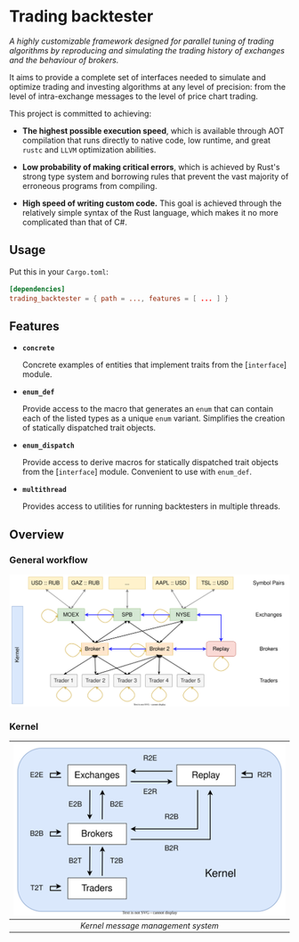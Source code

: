 # Trading backtester
_A highly customizable framework designed for parallel tuning of trading algorithms
by reproducing and simulating the trading history of exchanges and the behaviour of brokers._

It aims to provide a complete set of interfaces needed to simulate and optimize trading and
investing algorithms at any level of precision: from the level of intra-exchange messages
to the level of price chart trading.

This project is committed to achieving:

* __The highest possible execution speed__,
  which is available through AOT compilation that runs directly to native code, low runtime,
  and great `rustc` and `LLVM` optimization abilities.

* __Low probability of making critical errors__,
  which is achieved by Rust's strong type system and borrowing rules
  that prevent the vast majority of erroneous programs from compiling.

* __High speed of writing custom code.__ This goal is achieved through
  the relatively simple syntax of the Rust language,
  which makes it no more complicated than that of C#.

## Usage

Put this in your `Cargo.toml`:

```toml
[dependencies]
trading_backtester = { path = ..., features = [ ... ] }
```

## Features

* __`concrete`__

  Concrete examples of entities that implement traits from the [`interface`] module.

* __`enum_def`__

  Provide access to the macro that generates an `enum` that can contain
  each of the listed types as a unique `enum` variant.
  Simplifies the creation of statically dispatched trait objects.

* __`enum_dispatch`__

  Provide access to derive macros for statically dispatched trait objects
  from the [`interface`] module. Convenient to use with `enum_def`.

* __`multithread`__

  Provides access to utilities for running backtesters in multiple threads.


## Overview

### General workflow

![./docs/drawio/main_scheme.svg](./docs/drawio/main_scheme.svg)

### Kernel

| ![./docs/drawio/kernel.svg](./docs/drawio/kernel.svg) |
|:--:|
| *Kernel message management system* |
